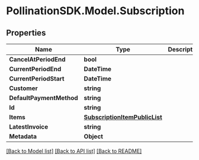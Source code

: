 
# PollinationSDK.Model.Subscription

## Properties

Name | Type | Description | Notes
------------ | ------------- | ------------- | -------------
**CancelAtPeriodEnd** | **bool** |  | 
**CurrentPeriodEnd** | **DateTime** |  | 
**CurrentPeriodStart** | **DateTime** |  | 
**Customer** | **string** |  | 
**DefaultPaymentMethod** | **string** |  | [optional] 
**Id** | **string** |  | 
**Items** | [**SubscriptionItemPublicList**](SubscriptionItemPublicList.md) |  | 
**LatestInvoice** | **string** |  | 
**Metadata** | **Object** |  | [optional] 

[[Back to Model list]](../README.md#documentation-for-models)
[[Back to API list]](../README.md#documentation-for-api-endpoints)
[[Back to README]](../README.md)

